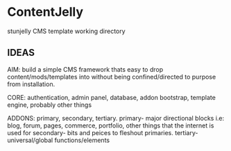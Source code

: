ContentJelly
============

stunjelly CMS template working directory

IDEAS
-----

AIM: build a simple CMS framework thats easy to drop content/mods/templates into without being confined/directed to purpose from installation.

CORE: authentication, admin panel, database, addon bootstrap, template engine, probably other things

ADDONS: primary, secondary, tertiary.
primary- major directional blocks i.e: blog, forum, pages, commerce, portfolio, other things that the internet is used for
secondary- bits and peices to fleshout primaries.
tertiary- universal/global functions/elements 	
